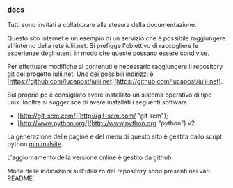 ### docs

Tutti sono invitati a collaborare alla stesura della documentazione.

Questo sito internet è un esempio di un servizio che è possibile raggiungere all'interno della rete iulii.net. Si prefigge l'obiettivo di raccogliere le esperienze degli utenti in modo che queste possano essere condivise.

Per effettuare modifiche ai contenuti è necessario raggiungere il repository git del progetto iulii.net. Uno dei possibili indirizzi è [https://github.com/lucapost/iulii.net](https://github.com/lucapost/iulii.net). 

Sul proprio pc è consigliato avere installato un sistema operativo di tipo unix. Inoltre si suggerisce di avere installati i seguenti software:

* [http://git-scm.com/](http://git-scm.com/ "git scm");
* [http://www.python.org/](http://www.python.org "python") v2.

La generazione delle pagine e del menù di questo sito è gestita dallo script python [minimalsite](https://github.com/lavish/minimalsite "minimalsite github repository").

L'aggiornamento della versione online è gestito da github.

Molte delle indicazioni sull'utilizzo del repository sono presenti nei vari README.
